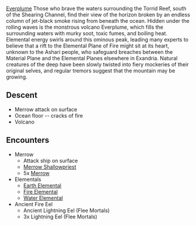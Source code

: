 [Everplume](https://www.dndbeyond.com/sources/egtw/wildemount-gazetteer-menagerie-coast#Everplume)
Those who brave the waters surrounding the Torrid Reef, south of the Shearing Channel, find their view of the horizon broken by an endless column of jet-black smoke rising from beneath the ocean. Hidden under the rolling waves is the monstrous volcano Everplume, which fills the surrounding waters with murky soot, toxic fumes, and boiling heat. Elemental energy swirls around this ominous peak, leading many experts to believe that a rift to the Elemental Plane of Fire might sit at its heart, unknown to the Ashari people, who safeguard breaches between the Material Plane and the Elemental Planes elsewhere in Exandria. Natural creatures of the deep have been slowly twisted into fiery mockeries of their original selves, and regular tremors suggest that the mountain may be growing.

## Descent

* Merrow attack on surface
* Ocean floor -- cracks of fire
* Volcano
## Encounters

* Merrow
	* Attack ship on surface
	* [Merrow Shallowpriest](https://www.dndbeyond.com/monsters/744322-merrow-shallowpriest)
	* 5x [Merrow](https://www.dndbeyond.com/monsters/16956-merrow)
* Elementals
	* [Earth Elemental](https://www.dndbeyond.com/monsters/16853-earth-elemental)
	* [Fire Elemental](https://www.dndbeyond.com/monsters/16861-fire-elemental)
	* [Water Elemental](https://www.dndbeyond.com/monsters/17051-water-elemental)
* Ancient Fire Eel
	* Ancient Lightning Eel (Flee Mortals)
	* 3x Lightning Eel (Flee Mortals)
